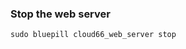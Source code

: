 <!-- usedin: [ _rails/deployment/puma-rack-server.md] -->


### Stop the web server

	sudo bluepill cloud66_web_server stop



